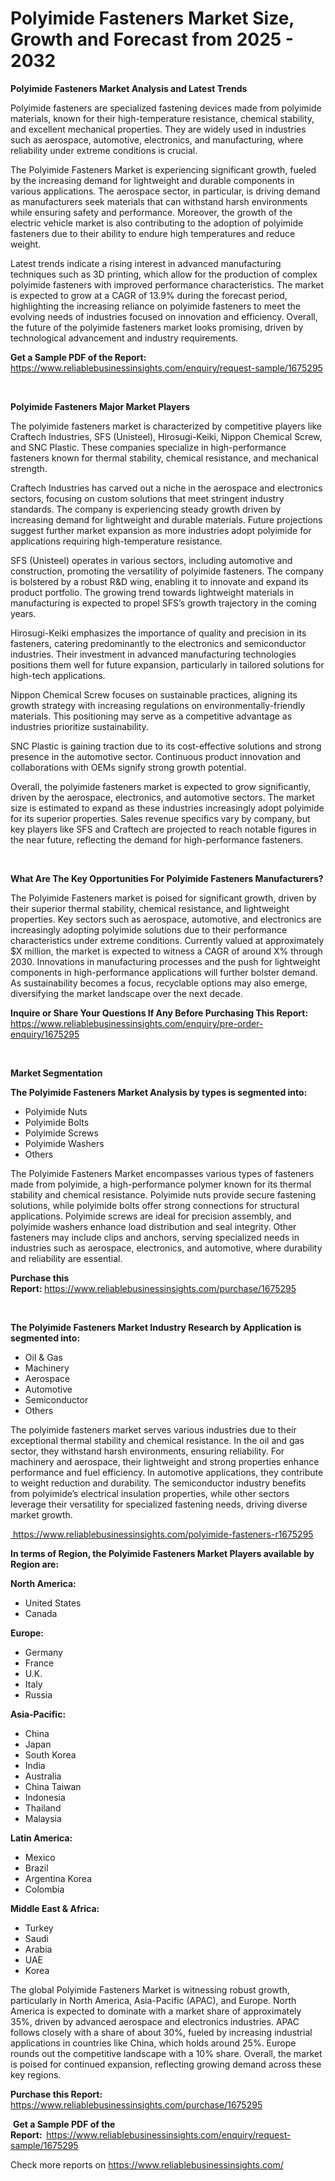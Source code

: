 <p><h1>Polyimide Fasteners Market Size, Growth and Forecast from 2025 - 2032</h1></p><p><strong>Polyimide Fasteners Market Analysis and Latest Trends</strong></p>
<p><p>Polyimide fasteners are specialized fastening devices made from polyimide materials, known for their high-temperature resistance, chemical stability, and excellent mechanical properties. They are widely used in industries such as aerospace, automotive, electronics, and manufacturing, where reliability under extreme conditions is crucial.</p><p>The Polyimide Fasteners Market is experiencing significant growth, fueled by the increasing demand for lightweight and durable components in various applications. The aerospace sector, in particular, is driving demand as manufacturers seek materials that can withstand harsh environments while ensuring safety and performance. Moreover, the growth of the electric vehicle market is also contributing to the adoption of polyimide fasteners due to their ability to endure high temperatures and reduce weight.</p><p>Latest trends indicate a rising interest in advanced manufacturing techniques such as 3D printing, which allow for the production of complex polyimide fasteners with improved performance characteristics. The market is expected to grow at a CAGR of 13.9% during the forecast period, highlighting the increasing reliance on polyimide fasteners to meet the evolving needs of industries focused on innovation and efficiency. Overall, the future of the polyimide fasteners market looks promising, driven by technological advancement and industry requirements.</p></p>
<p><strong>Get a Sample PDF of the Report:&nbsp;</strong> <a href="https://www.reliablebusinessinsights.com/enquiry/request-sample/1675295?utm_campaign=3350&utm_medium=2&utm_source=Github&utm_content=ia&utm_term=25032025&utm_id=polyimide-fasteners">https://www.reliablebusinessinsights.com/enquiry/request-sample/1675295</a></p>
<p>&nbsp;</p>
<p><strong>Polyimide Fasteners Major Market Players</strong></p>
<p><p>The polyimide fasteners market is characterized by competitive players like Craftech Industries, SFS (Unisteel), Hirosugi-Keiki, Nippon Chemical Screw, and SNC Plastic. These companies specialize in high-performance fasteners known for thermal stability, chemical resistance, and mechanical strength.</p><p>Craftech Industries has carved out a niche in the aerospace and electronics sectors, focusing on custom solutions that meet stringent industry standards. The company is experiencing steady growth driven by increasing demand for lightweight and durable materials. Future projections suggest further market expansion as more industries adopt polyimide for applications requiring high-temperature resistance.</p><p>SFS (Unisteel) operates in various sectors, including automotive and construction, promoting the versatility of polyimide fasteners. The company is bolstered by a robust R&D wing, enabling it to innovate and expand its product portfolio. The growing trend towards lightweight materials in manufacturing is expected to propel SFS’s growth trajectory in the coming years.</p><p>Hirosugi-Keiki emphasizes the importance of quality and precision in its fasteners, catering predominantly to the electronics and semiconductor industries. Their investment in advanced manufacturing technologies positions them well for future expansion, particularly in tailored solutions for high-tech applications.</p><p>Nippon Chemical Screw focuses on sustainable practices, aligning its growth strategy with increasing regulations on environmentally-friendly materials. This positioning may serve as a competitive advantage as industries prioritize sustainability.</p><p>SNC Plastic is gaining traction due to its cost-effective solutions and strong presence in the automotive sector. Continuous product innovation and collaborations with OEMs signify strong growth potential.</p><p>Overall, the polyimide fasteners market is expected to grow significantly, driven by the aerospace, electronics, and automotive sectors. The market size is estimated to expand as these industries increasingly adopt polyimide for its superior properties. Sales revenue specifics vary by company, but key players like SFS and Craftech are projected to reach notable figures in the near future, reflecting the demand for high-performance fasteners.</p></p>
<p>&nbsp;</p>
<p><strong>What Are The Key Opportunities For Polyimide Fasteners Manufacturers?</strong></p>
<p><p>The Polyimide Fasteners market is poised for significant growth, driven by their superior thermal stability, chemical resistance, and lightweight properties. Key sectors such as aerospace, automotive, and electronics are increasingly adopting polyimide solutions due to their performance characteristics under extreme conditions. Currently valued at approximately $X million, the market is expected to witness a CAGR of around X% through 2030. Innovations in manufacturing processes and the push for lightweight components in high-performance applications will further bolster demand. As sustainability becomes a focus, recyclable options may also emerge, diversifying the market landscape over the next decade.</p></p>
<p><strong>Inquire or Share Your Questions If Any Before Purchasing This Report:</strong> <a href="https://www.reliablebusinessinsights.com/enquiry/pre-order-enquiry/1675295?utm_campaign=3350&utm_medium=2&utm_source=Github&utm_content=ia&utm_term=25032025&utm_id=polyimide-fasteners">https://www.reliablebusinessinsights.com/enquiry/pre-order-enquiry/1675295</a></p>
<p>&nbsp;</p>
<p><strong>Market Segmentation</strong></p>
<p><strong>The Polyimide Fasteners Market Analysis by types is segmented into:</strong></p>
<p><ul><li>Polyimide Nuts</li><li>Polyimide Bolts</li><li>Polyimide Screws</li><li>Polyimide Washers</li><li>Others</li></ul></p>
<p><p>The Polyimide Fasteners Market encompasses various types of fasteners made from polyimide, a high-performance polymer known for its thermal stability and chemical resistance. Polyimide nuts provide secure fastening solutions, while polyimide bolts offer strong connections for structural applications. Polyimide screws are ideal for precision assembly, and polyimide washers enhance load distribution and seal integrity. Other fasteners may include clips and anchors, serving specialized needs in industries such as aerospace, electronics, and automotive, where durability and reliability are essential.</p></p>
<p><strong>Purchase this Report:&nbsp;</strong><a href="https://www.reliablebusinessinsights.com/purchase/1675295?utm_campaign=3350&utm_medium=2&utm_source=Github&utm_content=ia&utm_term=25032025&utm_id=polyimide-fasteners">https://www.reliablebusinessinsights.com/purchase/1675295</a></p>
<p>&nbsp;</p>
<p><strong>The Polyimide Fasteners Market Industry Research by Application is segmented into:</strong></p>
<p><ul><li>Oil & Gas</li><li>Machinery</li><li>Aerospace</li><li>Automotive</li><li>Semiconductor</li><li>Others</li></ul></p>
<p><p>The polyimide fasteners market serves various industries due to their exceptional thermal stability and chemical resistance. In the oil and gas sector, they withstand harsh environments, ensuring reliability. For machinery and aerospace, their lightweight and strong properties enhance performance and fuel efficiency. In automotive applications, they contribute to weight reduction and durability. The semiconductor industry benefits from polyimide’s electrical insulation properties, while other sectors leverage their versatility for specialized fastening needs, driving diverse market growth.</p></p>
<p><a href="https://www.reliablebusinessinsights.com/polyimide-fasteners-r1675295?utm_campaign=3350&utm_medium=2&utm_source=Github&utm_content=ia&utm_term=25032025&utm_id=polyimide-fasteners">&nbsp;https://www.reliablebusinessinsights.com/polyimide-fasteners-r1675295</a></p>
<p><strong>In terms of Region, the Polyimide Fasteners Market Players available by Region are:</strong></p>
<p>
    <p> <strong> North America: </strong>
        <ul>
            <li>United States</li>
            <li>Canada</li>
        </ul>
        </p> 
    <p> <strong> Europe: </strong>
        <ul>
            <li>Germany</li>
            <li>France</li>
            <li>U.K.</li>
            <li>Italy</li>
            <li>Russia</li>
        </ul>
        </p> 
    <p> <strong> Asia-Pacific: </strong>
        <ul>
            <li>China</li>
            <li>Japan</li>
            <li>South Korea</li>
            <li>India</li>
            <li>Australia</li>
            <li>China Taiwan</li>
            <li>Indonesia</li>
            <li>Thailand</li>
            <li>Malaysia</li>
        </ul>
        </p> 
    <p> <strong> Latin America: </strong>
        <ul>
            <li>Mexico</li>
            <li>Brazil</li>
            <li>Argentina Korea</li>
            <li>Colombia</li>
        </ul>
        </p> 
    <p> <strong> Middle East & Africa: </strong>
        <ul>
            <li>Turkey</li>
            <li>Saudi</li>
            <li>Arabia</li>
            <li>UAE</li>
            <li>Korea</li>
        </ul>
    </p>
    </p>
<p><p>The global Polyimide Fasteners Market is witnessing robust growth, particularly in North America, Asia-Pacific (APAC), and Europe. North America is expected to dominate with a market share of approximately 35%, driven by advanced aerospace and electronics industries. APAC follows closely with a share of about 30%, fueled by increasing industrial applications in countries like China, which holds around 25%. Europe rounds out the competitive landscape with a 10% share. Overall, the market is poised for continued expansion, reflecting growing demand across these key regions.</p></p>
<p><strong>Purchase this Report: </strong><a href="https://www.reliablebusinessinsights.com/purchase/1675295?utm_campaign=3350&utm_medium=2&utm_source=Github&utm_content=ia&utm_term=25032025&utm_id=polyimide-fasteners">https://www.reliablebusinessinsights.com/purchase/1675295</a></p>
<p>&nbsp;<strong>Get a Sample PDF of the Report:&nbsp;&nbsp;</strong><a href="https://www.reliablebusinessinsights.com/enquiry/request-sample/1675295?utm_campaign=3350&utm_medium=2&utm_source=Github&utm_content=ia&utm_term=25032025&utm_id=polyimide-fasteners">https://www.reliablebusinessinsights.com/enquiry/request-sample/1675295</a></p>
<p><strong></strong></p>
<p>Check more reports on <a href="https://www.reliablebusinessinsights.com/?utm_campaign=3350&utm_medium=2&utm_source=Github&utm_content=ia&utm_term=25032025&utm_id=polyimide-fasteners">https://www.reliablebusinessinsights.com/</a></p>